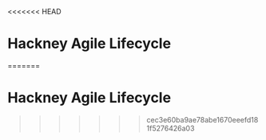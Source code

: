 <<<<<<< HEAD
# Hackney Agile Lifecycle
=======
# Hackney Agile Lifecycle
>>>>>>> cec3e60ba9ae78abe1670eeefd181f5276426a03

